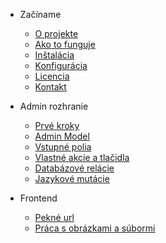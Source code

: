 - Začíname
    - [O projekte](README.md)
    - [Ako to funguje](how-it-works.md)
    - [Inštalácia](install.md)
    - [Konfigurácia](config.md)
    - [Licencia](license.md)
    - [Kontakt](contact.md)

- Admin rozhranie
    - [Prvé kroky](model.md)
    - [Admin Model](model-parameters.md)
    - [Vstupné polia](model-fields.md)
    - [Vlastné akcie a tlačidla](model-actions.md)
    - [Databázové relácie](model-relations.md)
    - [Jazykové mutácie](languages.md)

- Frontend
    - [Pekné url](model-sluggable.md)
    - [Práca s obrázkami a súbormi](model-images.md)